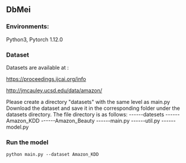 ## DbMei

### Environments:

 Python3, Pytorch 1.12.0

### Dataset

Datasets are available at :

 https://proceedings.ijcai.org/info

http://jmcauley.ucsd.edu/data/amazon/

Please create a directory "datasets" with the same level as main.py
Download the dataset and save it in the corresponding folder under the datasets directory.
The file directory is as follows:
------datesets
      ------Amazon_KDD
      ------Amazon_Beauty
------main.py
------util.py
------model.py

###  Run the model

```
python main.py --dataset Amazon_KDD
```

